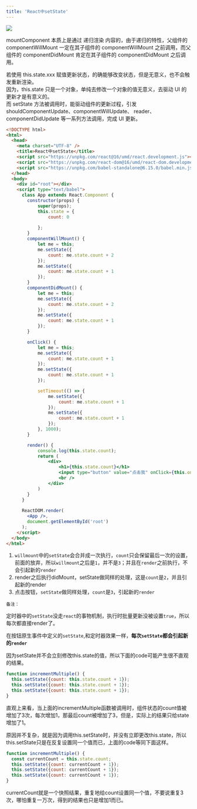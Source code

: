 ```yaml
---
title: 'React中setState'
---   
```

![](https://img-blog.csdnimg.cn/20181121185727720.gif)

mountComponent 本质上是通过 递归渲染 内容的，由于递归的特性，父组件的 componentWillMount 一定在其子组件的 componentWillMount 之前调用，而父组件的 componentDidMount 肯定在其子组件的 componentDidMount 之后调用。

若使用 this.state.xxx 赋值更新状态，的确能够改变状态，但是无意义，也不会触发重新渲染。  
因为，this.state 只是一个对象，单纯去修改一个对象的值无意义，去驱动 UI 的更新才是有意义的。  
而 setState 方法被调用时，能驱动组件的更新过程，引发 shouldComponentUpdate、componentWillUpdate、 reader、 componentDidUpdate 等一系列方法调用，完成 UI 更新。

```html
<!DOCTYPE html>
<html>
  <head>
    <meta charset="UTF-8" />
    <title>React中setState</title>
    <script src="https://unpkg.com/react@16/umd/react.development.js"></script>
    <script src="https://unpkg.com/react-dom@16/umd/react-dom.development.js"></script>
    <script src="https://unpkg.com/babel-standalone@6.15.0/babel.min.js"></script>
  </head>
  <body>
    <div id="root"></div>
    <script type="text/babel">
      class App extends React.Component {
        constructor(props) {
            super(props);
            this.state = {
                count: 0
                
            };
        }
        componentWillMount() {
            let me = this;
            me.setState({
                count: me.state.count + 2
            });
            me.setState({
                count: me.state.count + 1
            });
        }
        componentDidMount() {
            let me = this;
            me.setState({
                count: me.state.count + 2
            });
            me.setState({
                count: me.state.count + 1
            });
        }

        onClick() {
            let me = this;
            me.setState({
                count: me.state.count + 1
            });
            me.setState({
                count: me.state.count + 1
            });

            setTimeout(() => {
                me.setState({
                    count: me.state.count + 1
                });
                me.setState({
                    count: me.state.count + 1
                });
            }, 1000);            
        }

        render() {
            console.log(this.state.count);
            return (
                <div>
                    <h1>{this.state.count}</h1>
                    <input type="button" value="点击我" onClick={this.onClick.bind(this)} /><br />
                    <br />
                </div>
            )
        }
      }
 
      ReactDOM.render(
        <App />,
        document.getElementById('root')
      );
    </script>
  </body>
</html>
```

1. `willmount`中的`setState`会合并成一次执行，`count`只会保留最后一次的设置，前面的放弃，所以`willmount`之后是`1`，并不是`3`；并且在`render`之前执行，不会引起新的`render`
2. render之后执行didMount，setState做同样的处理，这是`count`是`2`，并且引起新的render
3. 点击按钮，`setState`做同样处理，`count`是`3`，引起新的`render`

`备注：`

定时器中的`setState`没走`react`的事物机制，执行时批量更新没被设置`true`，所以每次都直接render了。

在按钮原生事件中定义的`setState`,和定时器效果一样，**每次`setState`都会引起新的`render`**

因为setState并不会立刻修改this.state的值，所以下面的code可能产生很不直观的结果。

```javascript
function incrementMultiple() {
  this.setState({count: this.state.count + 1});
  this.setState({count: this.state.count + 1});
  this.setState({count: this.state.count + 1});
}
```

直观上来看，当上面的incrementMultiple函数被调用时，组件状态的count值被增加了3次，每次增加1，那最后count被增加了3，但是，实际上的结果只给state增加了1。

原因并不复杂，就是因为调用this.setState时，并没有立即更改this.state，所以this.setState只是在反复设置同一个值而已，上面的code等同下面这样。

```javascript
function incrementMultiple() {
  const currentCount = this.state.count;
  this.setState({count: currentCount + 1});
  this.setState({count: currentCount + 1});
  this.setState({count: currentCount + 1});
}
```

currentCount就是一个快照结果，重复地给count设置同一个值，不要说重复3次，哪怕重复一万次，得到的结果也只是增加1而已。